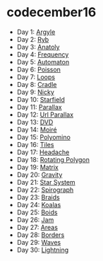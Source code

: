 # codecember16

- Day 1: [Argyle](https://files.fishgold.co.il/codecember2016/#day01)
- Day 2: [Ryb](https://files.fishgold.co.il/codecember2016/#day02)
- Day 3: [Anatoly](https://files.fishgold.co.il/codecember2016/#day03)
- Day 4: [Frequency](https://files.fishgold.co.il/codecember2016/#day04)
- Day 5: [Automaton](https://files.fishgold.co.il/codecember2016/#day05)
- Day 6: [Poisson](https://files.fishgold.co.il/codecember2016/#day06)
- Day 7: [Loops](https://files.fishgold.co.il/codecember2016/#day07)
- Day 8: [Cradle](https://files.fishgold.co.il/codecember2016/#day08)
- Day 9: [Nicky](https://files.fishgold.co.il/codecember2016/#day09)
- Day 10: [Starfield](https://files.fishgold.co.il/codecember2016/#day10)
- Day 11: [Parallax](https://files.fishgold.co.il/codecember2016/#day11)
- Day 12: [Url Parallax](https://files.fishgold.co.il/codecember2016/#day12)
- Day 13: [DVD](https://files.fishgold.co.il/codecember2016/#day13)
- Day 14: [Moiré](https://files.fishgold.co.il/codecember2016/#day14)
- Day 15: [Polyomino](https://files.fishgold.co.il/codecember2016/#day15)
- Day 16: [Tiles](https://files.fishgold.co.il/codecember2016/#day16)
- Day 17: [Headache](https://files.fishgold.co.il/codecember2016/#day17)
- Day 18: [Rotating Polygon](https://files.fishgold.co.il/codecember2016/#day18)
- Day 19: [Matrix](https://files.fishgold.co.il/codecember2016/#day19)
- Day 20: [Gravity](https://files.fishgold.co.il/codecember2016/#day20)
- Day 21: [Star System](https://files.fishgold.co.il/codecember2016/#day21)
- Day 22: [Spirograph](https://files.fishgold.co.il/codecember2016/#day22)
- Day 23: [Braids](https://files.fishgold.co.il/codecember2016/#day23)
- Day 24: [Koalas](https://files.fishgold.co.il/codecember2016/#day24)
- Day 25: [Boids](https://files.fishgold.co.il/codecember2016/#day25)
- Day 26: [Jam](https://files.fishgold.co.il/codecember2016/#day26)
- Day 27: [Areas](https://files.fishgold.co.il/codecember2016/#day27)
- Day 28: [Borders](https://files.fishgold.co.il/codecember2016/#day28)
- Day 29: [Waves](https://files.fishgold.co.il/codecember2016/#day29)
- Day 30: [Lightning](https://files.fishgold.co.il/codecember2016/#day30)

